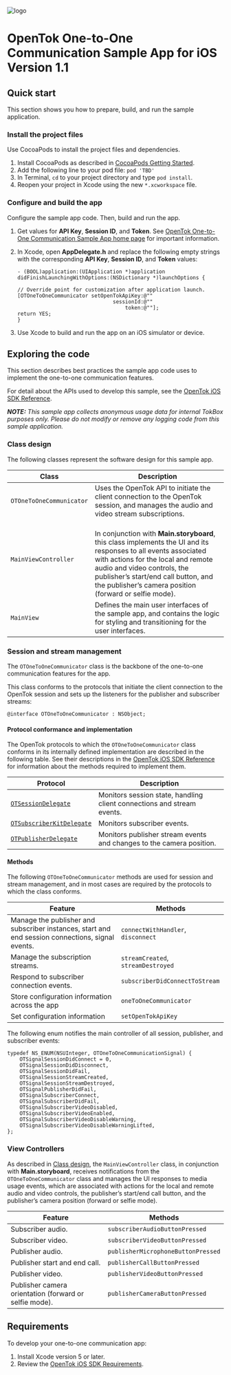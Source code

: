 ![logo](../../tokbox-logo.png)

# OpenTok One-to-One Communication Sample App for iOS<br/>Version 1.1

## Quick start

This section shows you how to prepare, build, and run the sample application.

### Install the project files

Use CocoaPods to install the project files and dependencies.

1. Install CocoaPods as described in [CocoaPods Getting Started](https://guides.cocoapods.org/using/getting-started.html#getting-started).
1. Add the following line to your pod file: ` pod 'TBD'  `
1. In Terminal, `cd` to your project directory and type `pod install`.
1. Reopen your project in Xcode using the new `*.xcworkspace` file.

### Configure and build the app

Configure the sample app code. Then, build and run the app.

1. Get values for **API Key**, **Session ID**, and **Token**. See [OpenTok One-to-One Communication Sample App home page](../README.md) for important information.

1. In Xcode, open **AppDelegate.h** and replace the following empty strings with the corresponding **API Key**, **Session ID**, and **Token** values:

    ```objc
    - (BOOL)application:(UIApplication *)application didFinishLaunchingWithOptions:(NSDictionary *)launchOptions {

    // Override point for customization after application launch.    
    [OTOneToOneCommunicator setOpenTokApiKey:@""
                                   sessionId:@""
                                       token:@""];
    return YES;
    }
    ```

1. Use Xcode to build and run the app on an iOS simulator or device.

## Exploring the code

This section describes best practices the sample app code uses to implement the one-to-one communication features.

For detail about the APIs used to develop this sample, see the [OpenTok iOS SDK Reference](https://tokbox.com/developer/sdks/ios/reference/).

_**NOTE:** This sample app collects anonymous usage data for internal TokBox purposes only. Please do not modify or remove any logging code from this sample application._

### Class design

The following classes represent the software design for this sample app.

| Class        | Description  |
| ------------- | ------------- |
| `OTOneToOneCommunicator`   | Uses the OpenTok API to initiate the client connection to the OpenTok session, and manages the audio and video stream subscriptions.  |
| `MainViewController`   | <br/>In conjunction with **Main.storyboard**, this class implements the UI and its responses to all events associated with actions for the local and remote audio and video controls, the publisher’s start/end call button, and the publisher’s camera position (forward or selfie mode).   |
| `MainView`  | Defines the main user interfaces of the sample app, and contains the logic for styling and transitioning for the user interfaces. <br/> |


### Session and stream management

The `OTOneToOneCommunicator` class is the backbone of the one-to-one communication features for the app.

This class conforms to the protocols that initiate the client connection to the OpenTok session and sets up the listeners for the publisher and subscriber streams:

```objc
@interface OTOneToOneCommunicator : NSObject;
```

#### Protocol conformance and implementation

The OpenTok protocols to which the `OTOneToOneCommunicator` class conforms in its internally defined implementation are described in the following table. See their descriptions in the [OpenTok iOS SDK Reference](https://tokbox.com/developer/sdks/ios/reference/) for information about the methods required to implement them.


| Protocol        | Description  |
| ------------- | ------------- |
| [`OTSessionDelegate`](https://tokbox.com/developer/sdks/ios/reference/Protocols/OTSessionDelegate.html)   | Monitors session state, handling client connections and stream events. |
| [`OTSubscriberKitDelegate`](https://tokbox.com/developer/sdks/ios/reference/Protocols/OTSubscriberKitDelegate.html)      | Monitors subscriber events.  |
| [`OTPublisherDelegate`](https://tokbox.com/developer/sdks/ios/reference/Protocols/OTPublisherDelegate.html) | Monitors publisher stream events and changes to the camera position.  |


#### Methods

The following `OTOneToOneCommunicator` methods are used for session and stream management, and in most cases are required by the protocols to which the class conforms.

| Feature        | Methods  |
| ------------- | ------------- |
| Manage the publisher and subscriber instances, start and end session connections, signal events.   | `connectWithHandler`, `disconnect`|
| Manage the subscription streams.      | `streamCreated`, `streamDestroyed` |
| Respond to subscriber connection events. | `subscriberDidConnectToStream`  |
| Store configuration information across the app | `oneToOneCommunicator` |
| Set configuration information | `setOpenTokApiKey` |


The following enum notifies the main controller of all session, publisher, and subscriber events:

```objc
typedef NS_ENUM(NSUInteger, OTOneToOneCommunicationSignal) {
    OTSignalSessionDidConnect = 0,
    OTSignalSessionDidDisconnect,
    OTSignalSessionDidFail,
    OTSignalSessionStreamCreated,
    OTSignalSessionStreamDestroyed,
    OTSignalPublisherDidFail,
    OTSignalSubscriberConnect,
    OTSignalSubscriberDidFail,
    OTSignalSubscriberVideoDisabled,
    OTSignalSubscriberVideoEnabled,
    OTSignalSubscriberVideoDisableWarning,
    OTSignalSubscriberVideoDisableWarningLifted,
};
```

### View Controllers

As described in [Class design](#class-design), the `MainViewController` class, in conjunction with **Main.storyboard**, receives notifications from the `OTOneToOneCommunicator` class and manages the UI responses to media usage events, which are associated with actions for the local and remote audio and video controls, the publisher’s start/end call button, and the publisher’s camera position (forward or selfie mode).

| Feature       | Methods       |
| ------------- | ------------- |
| Subscriber audio.   | `subscriberAudioButtonPressed` |
| Subscriber video.   | `subscriberVideoButtonPressed`  |
| Publisher audio.      | `publisherMicrophoneButtonPressed`  |
| Publisher start and end call. | `publisherCallButtonPressed `  |
| Publisher video. | `publisherVideoButtonPressed`  |
| Publisher camera orientation (forward or selfie mode). | `publisherCameraButtonPressed`  |


## Requirements

To develop your one-to-one communication app:

1. Install Xcode version 5 or later.
2. Review the [OpenTok iOS SDK Requirements](https://tokbox.com/developer/sdks/ios/).
